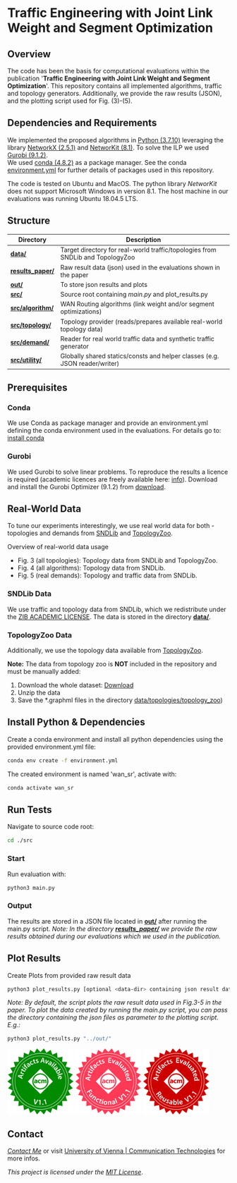 # Traffic Engineering with Joint Link Weight and Segment Optimization
## Overview 
The code has been the basis for computational evaluations within the publication '**Traffic Engineering with Joint Link Weight and Segment Optimization**'.
This repository contains all implemented algorithms, traffic and topology generators. Additionally, we provide the raw results (JSON), and the plotting script used for Fig. (3)-(5).

## Dependencies and Requirements
We implemented the proposed algorithms in [Python (3.7.10)](https://www.python.org/downloads/release/python-3710/) leveraging the library [NetworkX (2.5.1)](https://networkx.github.io/documentation/networkx-2.4/) and [NetworKit (8.1)](https://github.com/networkit/networkit). 
To solve the ILP we used [Gurobi (9.1.2)](https://www.gurobi.com/downloads/gurobi-software/).  
We used [conda (4.8.2)](https://anaconda.org/anaconda/beautifulsoup4/files?version=4.8.2) as a package manager. See the conda [environment.yml](environment.yml) for further details of packages used in this repository.

The code is tested on Ubuntu and MacOS. The python library *NetworKit* does not support Microsoft Windows in version 8.1.
The host machine in our evaluations was running Ubuntu 18.04.5 LTS.

## Structure

| Directory                           | Description                                                                     |
|-------------------------------------|---------------------------------------------------------------------------------|
| **[data/](data)**                   | Target directory for real-world traffic/topologies from SNDLib and TopologyZoo  |
| **[results_paper/](results_paper)** | Raw result data (json) used in the evaluations shown in the paper               |
| **[out/](src)**                     | To store json results and plots                                                 |
| **[src/](src)**                     | Source root containing *main.py* and plot_results.py                            |
| **[src/algorithm/](src/algorithm)** | WAN Routing algorithms (link weight and/or segment optimizations)               |
| **[src/topology/](src/topology)**   | Topology provider (reads/prepares available real-world topology data)           |
| **[src/demand/](src/demand)**       | Reader for real world traffic data and synthetic traffic generator              |
| **[src/utility/](src/utility)**     | Globally shared statics/consts and helper classes (e.g. JSON reader/writer)     |

## Prerequisites
### Conda
We use Conda as package manager and provide an environment.yml defining the conda environment used in the evaluations.
For details go to: [install conda](https://docs.conda.io/projects/conda/en/latest/user-guide/install/)

### Gurobi
We used Gurobi to solve linear problems. To reproduce the results a licence is required (academic licences are freely available here: 
[info](https://www.gurobi.com/academia/academic-program-and-licenses/)). 
Download and install the Gurobi Optimizer (9.1.2) from [download](https://www.gurobi.com/downloads/).

## Real-World Data
To tune our experiments interestingly, we use real world data for both - topologies and demands from [SNDLib](http://sndlib.zib.de/home.action) and [TopologyZoo](http://www.topology-zoo.org/dataset.html).

Overview of real-world data usage
* Fig. 3 (all topologies): Topology data from SNDLib and TopologyZoo.
* Fig. 4 (all algorithms): Topology data from SNDLib.
* Fig. 5 (real demands): Topology and traffic data from SNDLib.

### SNDLib Data
We use traffic and topology data from SNDLib, which we redistribute under the [ZIB ACADEMIC LICENSE](data/LICENSE_SNDLib).
The data is stored in the directory **[data/](data)**.

### TopologyZoo Data
Additionally, we use the topology data available from [TopologyZoo](http://www.topology-zoo.org/dataset.html).

**Note:** The data from topology zoo is **NOT** included in the repository and must be manually added:
1. Download the whole dataset: [Download](http://www.topology-zoo.org/files/archive.zip)
2. Unzip the data
3. Save the *.graphml files in the directory [data/topologies/topology_zoo](data/topologies/topology_zoo/))

## Install Python & Dependencies
Create a conda environment and install all python dependencies using the provided environment.yml file:
```bash
conda env create -f environment.yml
```
The created environment is named 'wan_sr', activate with:
```bash
conda activate wan_sr
```

## Run Tests
Navigate to source code root:
```bash
cd ./src
```

### Start 
Run evaluation with:
```bash
python3 main.py
```

### Output
The results are stored in a JSON file located in **[out/](src)** after running the main.py script.
*Note: In the directory **[results_paper/](results_paper)** we provide the raw results obtained during our evaluations which we used in the publication.*

## Plot Results
Create Plots from provided raw result data 
```bash
python3 plot_results.py [optional <data-dir> containing json result data]
```
*Note: By default, the script plots the raw result data used in Fig.3-5 in the paper. To plot the data created by running the main.py script, you can pass the directory containing the json files as parameter to the plotting script. E.g.:* 
```bash
python3 plot_results.py "../out/"
```

<p float="left">
  <a href="https://www.acm.org/publications/policies/artifact-review-and-badging-current"><img src="/artifacts_available_v1_1.png" width="150" /></a>
  <a href="https://www.acm.org/publications/policies/artifact-review-and-badging-current"><img src="/artifacts_evaluated_functional_v1_1.png" width="150" /></a>
  <a href="https://www.acm.org/publications/policies/artifact-review-and-badging-current"><img src="/artifacts_evaluated_reusable_v1_1.png" width="150" /></a>
</p>

## Contact
*[Contact Me](mailto:thomas.fenz@univie.ac.at)* or visit [University of Vienna | Communication Technologies](https://ct.cs.univie.ac.at/) for more infos.

*This project is licensed under the [MIT License](LICENSE)*.

